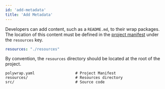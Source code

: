 ```yaml
---
id: 'add-metadata'
title: 'Add Metadata'
---
```


Developers can add content, such as a `README.md`, to their wrap packages. The location of this content must be defined in the [project manifest](polywrap-manifest) under the `resources` key. 

```yaml
resources: "./resources"
```

By convention, the `resources` directory should be located at the root of the project.

```
polywrap.yaml                  # Project Manifest
resources/                     # Resources directory
src/                           # Source code
```
